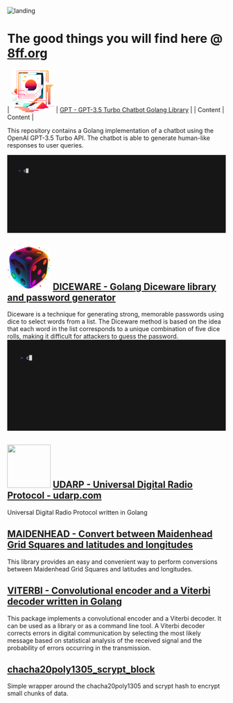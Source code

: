 ![landing](https://user-images.githubusercontent.com/96321026/208686753-04fae28b-d3f0-45ab-8d15-6a65a9aafcff.png)

# The good things you will find here @ [8ff.org](https://8ff.org)

| <img src="https://github.com/8ff/.github/blob/main/media/gpt_mini.svg" width="100" height="100"> | [GPT - GPT-3.5 Turbo Chatbot Golang Library](https://github.com/8ff/gpt) |
| Content | Content |

This repository contains a Golang implementation of a chatbot using the OpenAI GPT-3.5 Turbo API. The chatbot is able to generate human-like responses to user queries.

![example](https://github.com/8ff/gpt/blob/main/media/chat.gif)



## <img src="https://github.com/8ff/diceware/blob/main/media/logo_raw.svg" width="100" height="100"> [DICEWARE - Golang Diceware library and password generator](https://github.com/8ff/diceware)
Diceware is a technique for generating strong, memorable passwords using dice to select words from a list. The Diceware method is based on the idea that each word in the list corresponds to a unique combination of five dice rolls, making it difficult for attackers to guess the password.<br>
![example](https://github.com/8ff/diceware/blob/main/media/pwgen.gif)

## <img src="" width="100" height="100"> [UDARP - Universal Digital Radio Protocol - udarp.com](udarp.com)
Universal Digital Radio Protocol written in Golang<br>

## [MAIDENHEAD - Convert between Maidenhead Grid Squares and latitudes and longitudes](https://github.com/8ff/maidenhead)
This library provides an easy and convenient way to perform conversions between Maidenhead Grid Squares and latitudes and longitudes.<br>

## [VITERBI - Convolutional encoder and a Viterbi decoder written in Golang](https://github.com/8ff/viterbi)
This package implements a convolutional encoder and a Viterbi decoder. It can be used as a library or as a command line tool.
A Viterbi decoder corrects errors in digital communication by selecting the most likely message based on statistical analysis of the received signal and the probability of errors occurring in the transmission.<br>

## [chacha20poly1305_scrypt_block](https://github.com/8ff/chacha20poly1305_scrypt_block)
Simple wrapper around the chacha20poly1305 and scrypt hash to encrypt small chunks of data.<br>
